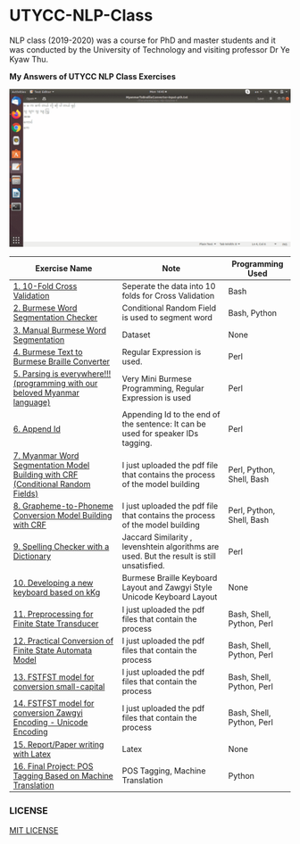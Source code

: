 # UTYCC-NLP-Class

NLP class (2019-2020) was a course for PhD and master students and it was conducted by the University of Technology and visiting professor Dr Ye Kyaw Thu. 


**My Answers of UTYCC NLP Class Exercises**

![Exercise4: Burmese Text to Burmese Braille Converter](https://github.com/SaPhyoThuHtet/utycc-nlp-class/blob/main/images/sample.gif)

 Exercise Name | Note| Programming Used
| ------------- | ------------- |------------- |
[1. 10-Fold Cross Validation](https://github.com/SaPhyoThuHtet/utycc-nlp-class/tree/main/exe1)| Seperate the data into 10 folds for Cross Validation| Bash
[2. Burmese Word Segmentation Checker](https://github.com/SaPhyoThuHtet/utycc-nlp-class/tree/main/exe-2)|Conditional Random Field is used to segment word| Bash, Python
[3. Manual Burmese Word Segmentation](https://github.com/SaPhyoThuHtet/utycc-nlp-class/tree/main/exe-3)|Dataset| None
[4. Burmese Text to Burmese Braille Converter](https://github.com/SaPhyoThuHtet/utycc-nlp-class/tree/main/exe-4)|Regular Expression is used.| Perl
[5. Parsing is everywhere!!! (programming with our beloved Myanmar language)](https://github.com/SaPhyoThuHtet/utycc-nlp-class/tree/main/exe5)|Very Mini Burmese Programming, Regular Expression is used| Perl
[6. Append Id](https://github.com/SaPhyoThuHtet/utycc-nlp-class/tree/main/exe-6)|Appending Id to the end of the sentence: It can be used for speaker IDs tagging.| Perl
[7. Myanmar Word Segmentation Model Building with CRF (Conditional Random Fields)](https://github.com/SaPhyoThuHtet/utycc-nlp-class/tree/main/exe-7)|I just uploaded the pdf file that contains the process of the model building| Perl, Python, Shell, Bash
[8. Grapheme-to-Phoneme Conversion Model Building with CRF](https://github.com/SaPhyoThuHtet/utycc-nlp-class/tree/main/exe-7)|I just uploaded the pdf file that contains the process of the model building| Perl, Python, Shell, Bash
[9. Spelling Checker with a Dictionary](https://github.com/SaPhyoThuHtet/utycc-nlp-class/tree/main/exe-9)|Jaccard Similarity , levenshtein algorithms are used. But the result is still unsatisfied.| Perl
[10. Developing a new keyboard based on kKg](https://github.com/SaPhyoThuHtet/utycc-nlp-class/tree/main/exe-10)|Burmese Braille Keyboard Layout and Zawgyi Style Unicode Keyboard Layout| None
[11. Preprocessing for Finite State Transducer](https://github.com/SaPhyoThuHtet/utycc-nlp-class/tree/main/exe-11)|I just uploaded the pdf files that contain the process| Bash, Shell, Python, Perl
[12. Practical Conversion of Finite State Automata Model](https://github.com/SaPhyoThuHtet/utycc-nlp-class/tree/main/exe-12)|I just uploaded the pdf files that contain the process| Bash, Shell, Python, Perl
[13. FSTFST model for conversion small-capital](https://github.com/SaPhyoThuHtet/utycc-nlp-class/tree/main/exe-15)|I just uploaded the pdf files that contain the process| Bash, Shell, Python, Perl
[14. FSTFST model for conversion Zawgyi Encoding - Unicode Encoding](https://github.com/SaPhyoThuHtet/utycc-nlp-class/tree/main/exe-16)|I just uploaded the pdf files that contain the process| Bash, Shell, Python, Perl
[15. Report/Paper writing with Latex](https://github.com/SaPhyoThuHtet/utycc-nlp-class/tree/main/exe-17)|Latex| None
[16. Final Project: POS Tagging Based on Machine Translation](https://github.com/SaPhyoThuHtet/utycc-nlp-class/tree/main/final-project)|POS Tagging, Machine Translation| Python

### LICENSE
[MIT LICENSE](https://github.com/SaPhyoThuHtet/utycc-nlp-class/blob/main/LICENSE)
